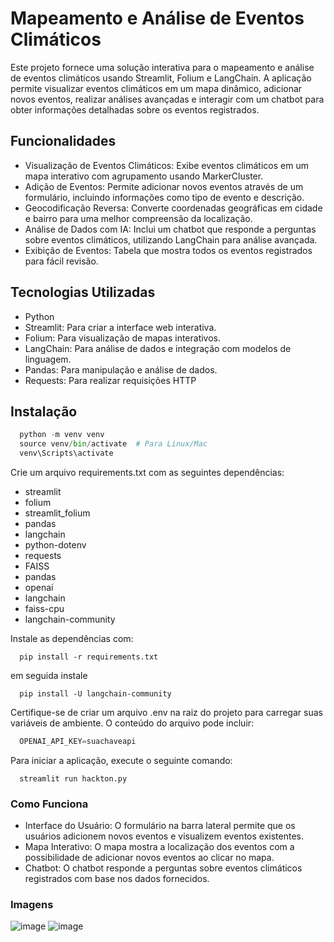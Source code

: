 # Mapeamento e Análise de Eventos Climáticos
Este projeto fornece uma solução interativa para o mapeamento e análise de eventos climáticos usando Streamlit, Folium e LangChain. A aplicação permite visualizar eventos climáticos em um mapa dinâmico, adicionar novos eventos, realizar análises avançadas e interagir com um chatbot para obter informações detalhadas sobre os eventos registrados.

## Funcionalidades
- Visualização de Eventos Climáticos: Exibe eventos climáticos em um mapa interativo com agrupamento usando MarkerCluster.
- Adição de Eventos: Permite adicionar novos eventos através de um formulário, incluindo informações como tipo de evento e descrição.
- Geocodificação Reversa: Converte coordenadas geográficas em cidade e bairro para uma melhor compreensão da localização.
- Análise de Dados com IA: Inclui um chatbot que responde a perguntas sobre eventos climáticos, utilizando LangChain para análise avançada.
- Exibição de Eventos: Tabela que mostra todos os eventos registrados para fácil revisão.

## Tecnologias Utilizadas
- Python
- Streamlit: Para criar a interface web interativa.
- Folium: Para visualização de mapas interativos.
- LangChain: Para análise de dados e integração com modelos de linguagem.
- Pandas: Para manipulação e análise de dados.
- Requests: Para realizar requisições HTTP

## Instalação
```python
  python -m venv venv
  source venv/bin/activate  # Para Linux/Mac
  venv\Scripts\activate
```
Crie um arquivo requirements.txt com as seguintes dependências:
- streamlit
- folium
- streamlit_folium
- pandas
- langchain
- python-dotenv
- requests
- FAISS
- pandas
- openai
- langchain
- faiss-cpu
- langchain-community

Instale as dependências com:
```terminal
  pip install -r requirements.txt
```
em seguida instale
```terminal
  pip install -U langchain-community
```
Certifique-se de criar um arquivo .env na raiz do projeto para carregar suas variáveis de ambiente. O conteúdo do arquivo pode incluir:
```python
  OPENAI_API_KEY=suachaveapi
```
Para iniciar a aplicação, execute o seguinte comando:
```terminal
  streamlit run hackton.py
```
### Como Funciona
- Interface do Usuário: O formulário na barra lateral permite que os usuários adicionem novos eventos e visualizem eventos existentes.
- Mapa Interativo: O mapa mostra a localização dos eventos com a possibilidade de adicionar novos eventos ao clicar no mapa.
- Chatbot: O chatbot responde a perguntas sobre eventos climáticos registrados com base nos dados fornecidos.

### Imagens
![image](https://github.com/user-attachments/assets/8f8a950e-9487-4585-be70-bed8d80e4af8)
![image](https://github.com/user-attachments/assets/1ca7266d-6e9d-4952-b437-1de27dc7cb3b)

